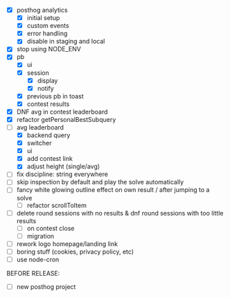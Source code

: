 - [x] posthog analytics
    - [x] initial setup
    - [x] custom events
    - [x] error handling
    - [x] disable in staging and local
- [x] stop using NODE_ENV
- [x] pb
    - [x] ui
    - [x] session
        - [x] display
        - [x] notify
    - [x] previous pb in toast
    - [x] contest results
- [x] DNF avg in contest leaderboard
- [x] refactor getPersonalBestSubquery
- [ ] avg leaderboard
    - [x] backend query
    - [x] switcher
    - [x] ui
    - [x] add contest link
    - [x] adjust height (single/avg)
- [ ] fix discipline: string everywhere
- [ ] skip inspection by default and play the solve automatically
- [ ] fancy white glowing outline effect on own result / after jumping to a solve
    - [ ] refactor scrollToItem
- [ ] delete round sessions with no results & dnf round sessions with too little results
    - [ ] on contest close
    - [ ] migration
- [ ] rework logo homepage/landing link
- [ ] boring stuff (cookies, privacy policy, etc)
- [ ] use node-cron 

BEFORE RELEASE:
- [ ] new posthog project

